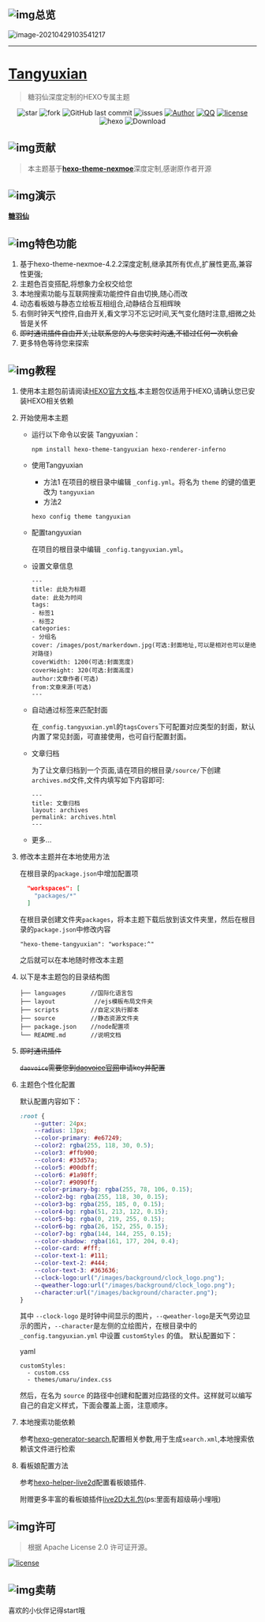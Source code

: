 ## ![img](https://cdn.tangyuxian.com/PicGoImages/20210429104219.png)总览

![image-20210429103541217](https://cdn.tangyuxian.com/PicGoImages/20210429104818.png)

------

# [Tangyuxian](https://www.tangyuxian.com)

> 糖羽仙深度定制的HEXO专属主题
<p align="center">
<img alt="star" src="https://img.shields.io/github/stars/tangyuxian/hexo-theme-tangyuxian.svg"/>
<img alt="fork" src="https://img.shields.io/github/forks/tangyuxian/hexo-theme-tangyuxian.svg"/>
<img alt="GitHub last commit" src="https://img.shields.io/github/last-commit/tangyuxian/hexo-theme-tangyuxian.svg?label=commits">
<img alt="issues" src="https://img.shields.io/github/issues/tangyuxian/hexo-theme-tangyuxian.svg"/>
<a href="https://www.tangyuxian.com"><img alt="Author" src="https://img.shields.io/badge/author-糖羽仙-red.svg"/></a>
<a href="http://wpa.qq.com/msgrd?v=3&uin=2120252100&site=qq&menu=yes"><img alt="QQ" src="https://img.shields.io/badge/QQ-2120252100-red.svg"/></a>
<a href="https://github.com/tangyuxian/hexo-theme-tangyuxian/blob/master/LICENSE"><img alt="license" src="https://img.shields.io/github/license/tangyuxian/hexo-theme-tangyuxian.svg"/></a>
<img alt="hexo" src="https://img.shields.io/badge/hexo-blue.svg"/>
<img alt="Download" src="https://img.shields.io/badge/download-29.9KB-brightgreen.svg"/>
</p>

## ![img](https://cdn.tangyuxian.com/PicGoImages/20210429104626.png)贡献

> 本主题基于[**hexo-theme-nexmoe**](https://github.com/tangyuxian/hexo-theme-nexmoe)深度定制,感谢原作者开源
>

## ![img](https://cdn.tangyuxian.com/PicGoImages/20210429105429.png)演示

[**糖羽仙**](https://www.tangyuxian.com)

## ![img](https://cdn.tangyuxian.com/PicGoImages/20210429112034.png)特色功能

1. 基于hexo-theme-nexmoe-4.2.2深度定制,继承其所有优点,扩展性更高,兼容性更强;
2. 主题色百变搭配,将想象力全权交给您
3. 本地搜索功能与互联网搜索功能控件自由切换,随心而改
4. 动态看板娘与静态立绘板互相组合,动静结合互相辉映
5. 右侧时钟天气控件,自由开关,看文学习不忘记时间,天气变化随时注意,细微之处皆是关怀
6. ~~即时通讯插件自由开关,让联系您的人与您实时沟通,不错过任何一次机会~~
7. 更多特色等待您来探索

## ![img](https://cdn.tangyuxian.com/PicGoImages/20210429114146.png)教程

1. 使用本主题包前请阅读[HEXO官方文档](https://hexo.io/zh-cn/docs/),本主题包仅适用于HEXO,请确认您已安装HEXO相关依赖

2. 开始使用本主题

   - 运行以下命令以安装 Tangyuxian：

     ```
     npm install hexo-theme-tangyuxian hexo-renderer-inferno
     ```

   - 使用Tangyuxian

     - 方法1 在项目的根目录中编辑 `_config.yml`。将名为 `theme` 的键的值更改为 `tangyuxian`
     - 方法2

     ```
     hexo config theme tangyuxian
     ```

   - 配置tangyuxian

     在项目的根目录中编辑 `_config.tangyuxian.yml`。

   - 设置文章信息

     ```
     ---
     title: 此处为标题
     date: 此处为时间
     tags:
     - 标签1
     - 标签2
     categories:
     - 分组名
     cover: /images/post/markerdown.jpg(可选:封面地址,可以是相对也可以是绝对路径)
     coverWidth: 1200(可选:封面宽度)
     coverHeight: 320(可选:封面高度)
     author:文章作者(可选)
     from:文章来源(可选)
     ---
     ```

   - 自动通过标签来匹配封面

     在`_config.tangyuxian.yml`的`tagsCovers`下可配置对应类型的封面，默认内置了常见封面，可直接使用，也可自行配置封面。

   - 文章归档

     为了让文章归档到一个页面,请在项目的根目录`/source/`下创建`archives.md`文件,文件内填写如下内容即可:

     ```
     ---
     title: 文章归档
     layout: archives
     permalink: archives.html
     ---
     ```

   - 更多...

3. 修改本主题并在本地使用方法

   在根目录的`package.json`中增加配置项

   ```json
     "workspaces": [
       "packages/*"
     ]
   ```

   在根目录创建文件夹`packages`，将本主题下载后放到该文件夹里，然后在根目录的`package.json`中修改内容

   ```
   "hexo-theme-tangyuxian": "workspace:^"
   ```

   之后就可以在本地随时修改本主题

4. 以下是本主题包的目录结构图

   ```
   ├── languages       //国际化语言包
   ├── layout			//ejs模板布局文件夹
   ├── scripts         //自定义执行脚本		
   ├── source          //静态资源文件夹
   ├── package.json    //node配置项
   └── README.md       //说明文档
   ```


5. ~~即时通讯插件~~

   ~~`daovoice`需要您到[daovoice官网](http://dashboard.daovoice.io/)申请key并配置~~

6. 主题色个性化配置

   默认配置内容如下：

   ```css
   :root {
       --gutter: 24px;
       --radius: 13px;
       --color-primary: #e67249;
       --color2: rgba(255, 118, 30, 0.5);
       --color3: #ffb900;
       --color4: #33d57a;
       --color5: #00dbff;
       --color6: #1a98ff;
       --color7: #9090ff;
       --color-primary-bg: rgba(255, 78, 106, 0.15);
       --color2-bg: rgba(255, 118, 30, 0.15);
       --color3-bg: rgba(255, 185, 0, 0.15);
       --color4-bg: rgba(51, 213, 122, 0.15);
       --color5-bg: rgba(0, 219, 255, 0.15);
       --color6-bg: rgba(26, 152, 255, 0.15);
       --color7-bg: rgba(144, 144, 255, 0.15);
       --color-shadow: rgba(161, 177, 204, 0.4);
       --color-card: #fff;
       --color-text-1: #111;
       --color-text-2: #444;
       --color-text-3: #363636;
       --clock-logo:url("/images/background/clock_logo.png");
       --qweather-logo:url("/images/background/clock_logo.png");
       --character:url("/images/background/character.png");
   }
   ```

   其中 `--clock-logo` 是时钟中间显示的图片，`--qweather-logo`是天气旁边显示的图片，`--character`是左侧的立绘图片，在根目录中的 `_config.tangyuxian.yml` 中设置 `customStyles` 的值。 默认配置如下：

   yaml

   ```
   customStyles:
     - custom.css
     - themes/umaru/index.css
   ```

   然后，在名为 `source` 的路径中创建和配置对应路径的文件。这样就可以编写自己的自定义样式，下面会覆盖上面，注意顺序。

7. 本地搜索功能依赖

   参考[hexo-generator-search](https://www.npmjs.com/package/hexo-generator-search),配置相关参数,用于生成`search.xml`,本地搜索依赖该文件进行检索

8. 看板娘配置方法

   参考[hexo-helper-live2d](https://github.com/tangyuxian/hexo-helper-live2d)配置看板娘插件.

   附赠更多丰富的看板娘插件[live2D大礼包](https://github.com/tangyuxian/live2D)(ps:里面有超级萌小埋哦)

   

## ![img](https://cdn.tangyuxian.com/PicGoImages/20210429114804.png)许可
   > 根据 Apache License 2.0 许可证开源。

   <a href="https://github.com/tangyuxian/hexo-theme-tangyuxian/blob/master/LICENSE"><img alt="license" src="https://img.shields.io/github/license/tangyuxian/hexo-theme-tangyuxian.svg"/></a>

   

## ![img](https://cdn.tangyuxian.com/PicGoImages/20210429144611.png)卖萌

喜欢的小伙伴记得start哦
